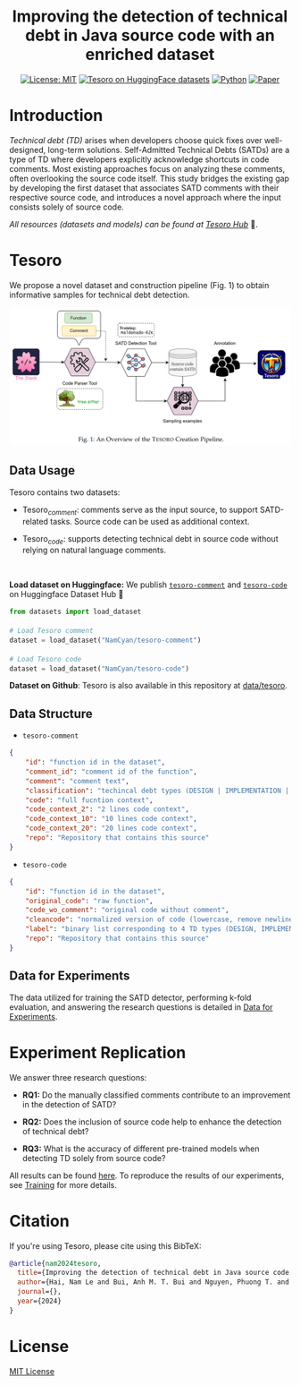<div align="center">


# Improving the detection of technical debt in Java source code with an enriched dataset

<!-- <p align="center">
  <img src="assets/logo.png" width="100px" alt="logo">
</p> -->

[![License: MIT](https://img.shields.io/badge/License-MIT-green.svg)](https://opensource.org/licenses/MIT) [![Tesoro on HuggingFace datasets](https://img.shields.io/badge/%F0%9F%A4%97%20Datasets-Tesoro-yellow?style=flat)](https://huggingface.co/datasets/NamCyan/tesoro-code) [![Python](https://img.shields.io/badge/Python-3.10+-blue?style=flat
)]() [![Paper](https://img.shields.io/badge/arxir-Tesoro-red?style=flat
)]() 

</div>

# Introduction
*Technical debt (TD)* arises when developers choose quick fixes over well-designed, long-term solutions. Self-Admitted Technical Debts (SATDs) are a type of TD where developers explicitly acknowledge shortcuts in code comments. Most existing approaches focus on analyzing these comments, often overlooking the source code itself. This study bridges the existing gap by developing the first dataset that associates SATD comments with their respective source code, and introduces a novel approach where the input consists solely of source code.

*All resources (datasets and models) can be found at [Tesoro Hub](https://huggingface.co/collections/NamCyan/tesoro-671ba96dd7c96bdc4aea22cd)* 🎉.

# $\text{Tesoro}$
We propose a novel dataset and construction pipeline (Fig. 1) to obtain informative samples for technical debt detection.

<img src="assets/pipeline.png" alt="logo">

## Data Usage
$\text{Tesoro}$ contains two datasets:

- $\text{Tesoro}_{comment}$: comments serve as the input source, to support SATD-related tasks. Source code can be used as additional context.

- $\text{Tesoro}_{code}$: supports detecting technical debt in source code without relying on natural language comments.

<br>

**Load dataset on Huggingface:** We publish [`tesoro-comment`](https://huggingface.co/datasets/NamCyan/tesoro-comment) and [`tesoro-code`](https://huggingface.co/datasets/NamCyan/tesoro-code) on Huggingface Dataset Hub 🤗


```python
from datasets import load_dataset

# Load Tesoro comment
dataset = load_dataset("NamCyan/tesoro-comment")

# Load Tesoro code
dataset = load_dataset("NamCyan/tesoro-code")
```

**Dataset on Github**: Tesoro is also available in this repository at [data/tesoro](data/tesoro/).

## Data Structure
- `tesoro-comment`
```json
{
    "id": "function id in the dataset",
    "comment_id": "comment id of the function",
    "comment": "comment text",
    "classification": "techincal debt types (DESIGN | IMPLEMENTATION | DEFECT | DOCUMENTATION | TEST | NONSATD)",
    "code": "full fucntion context",
    "code_context_2": "2 lines code context",
    "code_context_10": "10 lines code context",
    "code_context_20": "20 lines code context",
    "repo": "Repository that contains this source"
}
```

- `tesoro-code`
```json
{
    "id": "function id in the dataset",
    "original_code": "raw function",
    "code_wo_comment": "original code without comment",
    "cleancode": "normalized version of code (lowercase, remove newline \n)",
    "label": "binary list corresponding to 4 TD types (DESIGN, IMPLEMENATION, DEFECT, TEST)",
    "repo": "Repository that contains this source"
}
```

## Data for Experiments

The data utilized for training the SATD detector, performing k-fold evaluation, and answering the research questions is detailed in [Data for Experiments](data/README.md).


# Experiment Replication

We answer three research questions:

- **RQ1:** Do the manually classified comments contribute to an improvement in the detection of SATD?

- **RQ2:** Does the inclusion of source code help to enhance the detection of technical debt?

- **RQ3:** What is the accuracy of different pre-trained models when detecting TD solely from source code?

All results can be found [here](results). To reproduce the results of our experiments, see [Training](training/README.md) for more details.

# Citation

If you're using Tesoro, please cite using this BibTeX:

```bibtex
@article{nam2024tesoro,
  title={Improving the detection of technical debt in Java source code with an enriched dataset},
  author={Hai, Nam Le and Bui, Anh M. T. Bui and Nguyen, Phuong T. and Ruscio, Davide Di and Kazman, Rick},
  journal={},
  year={2024}
}
```

# License
[MIT License](LICENSE)